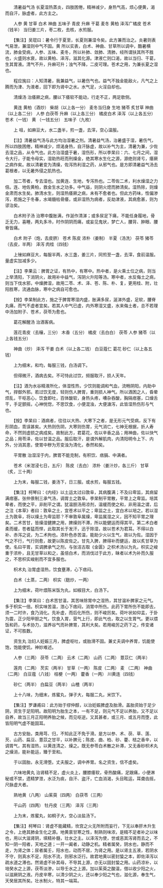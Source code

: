 <!-- { "loadSidebar": true } -->
　　清暑益气汤 长夏湿热蒸炎，四肢困倦，精神减少，身热气高，烦心便黄，渴而自汗，脉虚者，此方主之。

　　人参 黄 甘草 白术 神曲 五味子 青皮 升麻 干葛 麦冬 黄柏 泽泻广橘皮 苍术（钱半） 当归姜三片，枣二枚，去核，水煎服。

　　【集注】吴琨曰：暑令行于夏至，长夏则兼湿令矣。此方兼而治之。炎暑则表气易泄，兼湿则中气不固。黄 所以实表，白术、神曲、甘草所以调中，酷暑横流，肺金受病，人参、五味、麦冬，所以补肺、敛肺、清肺，经所谓扶其所不胜也，火盛则水衰，故以黄柏、泽泻，滋其化源。津液亡则口渴，故以当归、干葛，生其胃液。清气不升，升麻可升；浊气不降，二皮可理。苍术之用，为兼长夏之湿也。

　　程应旄曰：人知清暑，我兼益气，以暑伤气也。益气不独金能敌火，凡气之上腾而为津、为液者，回下即为肾中之水。水气足，火淫自却也。

　　清燥汤 治痿厥之病，腰以下痿软不能动，行走不正，两足欹侧。

　　黄连 黄柏（酒炒） 柴胡（以上各一分） 麦冬当归身 生地 猪苓 炙甘草 神曲（以上各二分） 人参 白茯苓 升麻（以上各三分） 橘皮白术 泽泻（以上各五分） 苍术（一钱） 黄 （一钱五分） 五味子（九枚）

　　上 咀，如麻豆大，水二盏半，煎一盏，去滓，空心温服。

　　【注】清暑益气汤与此方均治湿暑之剂。清暑益气汤，治暑盛于湿，暑伤气，所以四肢困倦，精神减少，烦渴身热，自汗脉虚，故以补气为主，清暑为兼，少佐去湿之品，从令气也。此方治湿盛于暑，湿伤形，所以李杲曰：六、七月之间，湿令大行，子能令母实，湿助热旺而刑燥金，绝其寒水生化之源，源绝则肾亏，痿厥之病作矣。故以清暑变为清燥，佐泻热利湿之药，从邪气也。是方即清暑益气汤去葛根者，以无暑外侵之肌热也。

　　加二苓者，专去湿也。加黄连、生地，专泻热也。二苓佐二术，利水燥湿之力倍。连、地佐黄柏，救金生水之功多。中气益，则阴火熄而肺清矣。湿热除，则燥金肃而水生矣。肺清水生，则湿热痿厥之病，未有不愈者也。但此方药味，性偏渗泻，若施之于冬春，水竭髓枯骨痿，或非湿热为病者，反劫津液，其病愈甚，则为谬治矣。

　　白术附子汤 治寒中腹胀满，作涎作清涕；或多尿足下痛，不能任身履地，骨乏无力，喜睡，两丸多冷，时作阴阴而痛，或妄见鬼状，梦亡人，腰背、肿眼、腰脊皆痛。

　　白术 附子（炮，去皮脐） 苍术 陈皮 浓朴（姜制） 半夏（汤洗） 茯苓 猪苓（去皮，半两） 泽泻 肉桂（四钱）

　　上锉如麻豆大，每服半两，水三盏，姜三片，同煎至一盏，去滓，食前温服。量虚实加减多少。

　　【注】李果云：脾胃之证，有热中，有寒中。热中者，是火乘土位之病，则当上举清阳，下消阴火，故用补中益气，泻阴火升阳等汤。寒中者，水反侮土之病，则当下伐水邪，中燥脾湿，故用二苓、术、泽、苍、陈、朴、复，更用桂、附，壮阳胜寒，流通血脉，寒中之病自可愈也。

　　【按】李杲制此方，施之于脾胃寒湿内盛，胀满多尿，涎涕外盛，足软，腰脊丸痛，而气不虚者宜矣。若其人中气已虚，内外寒湿又盛，水来侮土者，总不若理中汤加附子、苍术，茯苓为愈也。

　　葛花解醒汤 治酒客病。

　　莲花青皮（去穣，三分） 木香（五分） 橘皮（去白白） 茯苓 人参 猪苓（以上各钱五分）

　　神曲（炒） 泽泻 干姜 白术（以上各二钱） 白豆蔻仁 葛花 砂仁（以上各五钱）

　　上为细末，和均，每服三钱，白汤调下。

　　但得微汗，酒病去矣。不可恃此过饮，频服取汗，损人天年。

　　【注】酒为水谷精液所化，体湿性热，少饮则能调和气血，流畅阴阳，内助中气，捍御外邪。若过饮无度，轻则伤人脾胃，重则损人神气。所以酒困之人，昏晕烦乱，干呕恶心，饮食即吐，百体酸软，身热头疼，嘈杂吞酸，胸隔痞塞，口燥舌干，手足颤摇，心神恍惚，不思饮食，小便混浊，大便溏泻，此皆湿热伤形与气也。

　　【按】李杲曰：酒病者，往往以大热、大寒下之者，是无形元气受病，反下有形阴血，乖误甚矣。大热则伤阴，大寒则伤胃，元气消亡，七神无根据，折人寿命，不然则虚损之病成矣。故制此方，君葛花，佐以辛香之品；用神曲，佐以快气之品；用苓泽，佐以甘温之品。服后取汗，是谓外解肌肉，内清阳明令上下、内外，分消其患，使胃中秽为芳变浊为清化，泰然和矣。

　　平胃散 治湿淫于内，脾胃不能克制，有积饮、痞膈、中满者。

　　苍术（米泔浸七日，五斤） 陈皮（去白） 浓朴（姜汁炒，各三斤） 甘草（炙，三十两）

　　上为末，每服二钱，姜汤下，日三服。或水煎，每服五钱。

　　【集注】柯琴曰：《内经》以土运太过曰敦阜，其病腹满；不及曰卑监，其病留满痞塞。张仲景制三承气汤，调胃土之敦阜。李杲制平胃散，平胃上之卑监。培其卑者，而使之平，非削平之谓。犹温胆汤用凉剂，温缓而使之和，非用温之谓，后之注《本草》者曰：敦阜之土，宜苍术以平之；卑监之土，宜白术以培之。若以湿土为敦阜，将以燥土为卑监耶？不审敦阜属燥，卑监属湿之义，因不知平胃之理矣。二术苦甘，皆燥湿健脾之用，脾燥则不滞，所以能健运而得其平。第二术白者柔而缓，苍者猛而悍，此取其长于发汗，迅于除湿，故以苍术为君耳。不得以白补、赤泻之说，为二术拘也。浓朴色赤苦温，能助少火以生气，故以为佐。湿因于气之不行，气行则愈，故更以陈皮佐之。甘先入脾，脾得补而健运，故以炙甘草为使。名曰平胃，实调脾承气之剂，与张洁古取《金匮》之枳术汤以为丸，枳实之峻重于浓朴，且无甘草以和之，虽倍白术，而消伐过于此方，昧者以术为补而久服之，不思枳实峻削而不宜多服也。

　　枳术丸 治胃虚湿热，饮食壅滞，心下痞闷。

　　白术（土蒸，二两） 枳实（麸炒，一两）

　　上为细末，荷叶煨陈米饭为丸，如椒目大，白汤下。

　　【集注】李杲曰：白术苦甘温，其苦味除胃中之湿热，其甘温补脾家之元气。多于枳实一倍。枳实味苦温，泄心下痞闷，消胃中所伤。此药下胃所伤不能即去，须一二时许，食乃消化。先补虚，而后化所伤，则不峻厉矣。荷叶状如仰盂，于卦为震，正少阳甲胆之气，饮食入胃，营气上行，即此气也，取之以生胃气。更以煨饭和药，与术协力，滋养谷气而补脾胃，其利大矣。若用峻厉之药下之，传变诸证，不可胜数。

　　资生丸 治妇人妊娠三月，脾虚呕吐，或胎滑不固。兼丈夫调中养胃，饥能使饱，饱能使饥，神妙难述。

　　人参（三两） 茯苓（二两） 云术（二两） 山药（二两） 薏苡仁（两半）

　　莲肉（二两） 芡实（两半） 甘草（一两） 陈皮（二两） 麦 （二两） 神曲（二两） 白豆蔻（八钱） 桔梗（一两） 藿香（一两） 川黄连（四钱）

　　砂仁（两半） 白扁豆（两半） 山楂（两半）

　　上十八味，为细末，炼蜜丸，弹子大，每服二丸，米饮下。

　　【集注】罗谦甫曰：此方始于缪仲醇，以治妊娠脾虚及胎滑。盖胎资始于足少阴，资生于足阳明。故阳明为胎生之本，一有不足，则元气不足以养胎，又不足以自养，故当三月正阳明养胎之候，而见呕逆。又其甚者，或三月、或五月而堕，此皆阳明气虚不能固耳。

　　古方安胎，类用芎、归，不知此正不免于滑。是方以参、术、茯、草、莲、芡、山药、扁豆、薏苡之甘平，以补脾元；陈皮、曲、柏、砂、藿、桔之香辛，以调胃气，其有湿热，以黄连清之、燥之。既无参苓白术散之补滞，又无香砂枳术丸之燥消，能补能运，臻于至和。

　　于以固胎，永无滑堕。丈夫服之，调中养胃。名之资生，信不虚矣。

　　六味地黄丸 治肾精不足，虚火炎上，腰膝痿软，骨热酸痛，足跟痛，小便淋秘或不禁，遗精梦泄，水泛为痰，自汗、盗汗，亡血消渴，头目眩运，耳聋齿摇，尺脉虚大者。

　　熟地黄（八两） 山茱萸（四两） 白茯苓（三两）

　　干山药（四两） 牡丹皮（三两） 泽泻（三两）

　　上为末，炼蜜丸，如桐子大，空心淡盐汤下。

　　【集注】柯琴曰：肾虚不能藏精，坎宫之火无所附而妄行，下无以奉肝木升生之令，上绝其肺金生化之源。地黄禀甘寒之性，制熟则味浓，是精不足者补之以味也，用以大滋肾阴，填精补髓，壮水之主。以泽泻为使，世或恶其泻肾而去之，不知一阴一阳者，天地之道；一开一阖者，动静之机。精者属癸，阴水也，静而不走，为肾之体；尿者属壬，阳水也，动而不居，为肾之用。是以肾主五液，若阴水不守，则真水不足，阳水不流，则邪水泛行。故君地黄以密封蛰之本，即佐泽泻以疏水道之滞也。然肾虚不补其母，不导其上源，亦无以固封蛰之用。山药凉补，以培癸水之上源，茯苓淡渗，以导壬水之上源。加以茱萸之酸温，借以收少阳之火，以滋厥阴之液。丹皮辛寒，以清少阴之火，还以奉少阳之气也，滋化源，奉生气，天癸居其所矣。壮水制火，特其一端耳。

